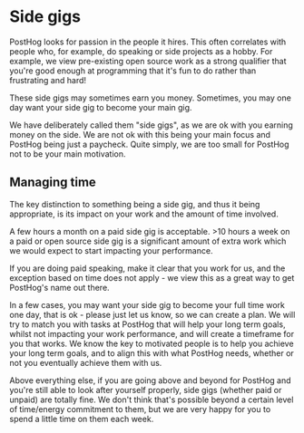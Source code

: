 # Side gigs

PostHog looks for passion in the people it hires. This often correlates with people who, for example, do speaking or side projects as a hobby. For example, we view pre-existing open source work as a strong qualifier that you're good enough at programming that it's fun to do rather than frustrating and hard!

These side gigs may sometimes earn you money. Sometimes, you may one day want your side gig to become your main gig.

We have deliberately called them "side gigs", as we are ok with you earning money on the side. We are not ok with this being your main focus and PostHog being just a paycheck. Quite simply, we are too small for PostHog not to be your main motivation.

## Managing time

The key distinction to something being a side gig, and thus it being appropriate, is its impact on your work and the amount of time involved.

A few hours a month on a paid side gig is acceptable. >10 hours a week on a paid or open source side gig is a significant amount of extra work which we would expect to start impacting your performance.

If you are doing paid speaking, make it clear that you work for us, and the exception based on time does not apply - we view this as a great way to get PostHog's name out there.

In a few cases, you may want your side gig to become your full time work one day, that is ok - please just let us know, so we can create a plan. We will try to match you with tasks at PostHog that will help your long term goals, whilst not impacting your work performance, and will create a timeframe for you that works. We know the key to motivated people is to help you achieve your long term goals, and to align this with what PostHog needs, whether or not you eventually achieve them with us.

Above everything else, if you are going above and beyond for PostHog and you're still able to look after yourself properly, side gigs (whether paid or unpaid) are totally fine. We don't think that's possible beyond a certain level of time/energy commitment to them, but we are very happy for you to spend a little time on them each week.
